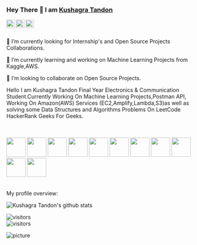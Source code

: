 ### Hey There 👋 I am [Kushagra Tandon](https://github.com/Kushagratandon12)

 <a href="https://www.linkedin.com/in/kushagratandon124/">
  <img align="left" alt="Kushagra's Linkedln" width="22px" src="https://cdn.jsdelivr.net/npm/simple-icons@v3/icons/linkedin.svg" />
</a>

<a href="https://leetcode.com/kushagra12/">
  <img align="left" alt="Kushagra Tandon's Leetcode" width="22px" src="https://cdn.jsdelivr.net/npm/simple-icons@v3/icons/leetcode.svg" />
</a>

<a href="https://www.kaggle.com/kushagratandon12">
  <img align="left" alt="Kushagra Tandon's Kaggle" width="22px" src="https://cdn.jsdelivr.net/npm/simple-icons@v3/icons/kaggle.svg" />
</a>
</br>
</br>

   🔭 I’m currently looking for Internship's and Open Source Projects Collaborations.

   🌱 I’m currently learning and working on Machine Learning Projects from Kaggle,AWS. 

   👯 I’m looking to collaborate on Open Source Projects.
   
Hello I am Kushagra Tandon Final Year Electronics & Communication Student.Currently Working On Machine Learning Projects,Postman API, Working On Amazon(AWS) Services (EC2,Amplify,Lambda,S3)as well as solving some Data Structures and Algorithms Problems On LeetCode HackerRank Geeks For Geeks.

<br>
<br>
<code><a href="https://www.python.org/" target="_blank"><img height="50" src="https://www.vectorlogo.zone/logos/python/python-ar21.svg"></a></code>
<code><a href="https://www.tensorflow.org/" target="_blank"><img height="50" src="https://www.vectorlogo.zone/logos/tensorflow/tensorflow-ar21.svg"></a></code>
<code><a href="https://pytorch.org/" target="_blank"><img height="50" src="https://www.vectorlogo.zone/logos/pytorch/pytorch-ar21.svg"></a></code>
<code><a href="https://jupyter.org/" target="_blank"><img height="50" src="https://www.vectorlogo.zone/logos/jupyter/jupyter-ar21.svg"></a></code>
<code><a href="https://analytics.google.com/" target="_blank"><img height="50" src="https://www.vectorlogo.zone/logos/google_analytics/google_analytics-ar21.svg"></a></code>
<code><a href="https://git-scm.com/" target="_blank"><img height="50" src="https://www.vectorlogo.zone/logos/git-scm/git-scm-ar21.svg"></a></code>
<code><a href="https://www.mysql.com/" target="_blank"><img height="50" src="https://www.vectorlogo.zone/logos/mysql/mysql-ar21.svg"></a></code>
<code><a href="https://www.sqlite.org/" target="_blank"><img height="50" src="https://www.vectorlogo.zone/logos/sqlite/sqlite-ar21.svg"></a></code>
<code><a href="https://www.json.org/" target="_blank"><img height="50" src="https://www.vectorlogo.zone/logos/json/json-ar21.svg"></a></code>
<code><a href="https://cloud.google.com/" target="_blank"><img height="50" src="https://www.vectorlogo.zone/logos/google_cloud/google_cloud-ar21.svg"></a></code>
<code><a href="https://aws.amazon.com/" target="_blank"><img height="50" src="https://www.vectorlogo.zone/logos/amazon_aws/amazon_aws-ar21.svg"></a></code>
<br>
<br>

<div><p>My profile overview: </p></div>

![Kushagra Tandon's github stats](https://github-readme-stats.vercel.app/api?username=Kushagratandon12&show_icons=true)

![visitors](https://visitor-badge.glitch.me/badge?page_id=Kushagratandon12.Kushagratandon12)<br />
 ![visitors](https://visitor-badge.laobi.icu/badge?page_id=Kushagratandon12.Kushagratandon12)
 
 
 ![picture](https://raw.githubusercontent.com/saadeghi/saadeghi/master/dino.gif)
<br />
<br />
 

<!--
**Kushagratandon12/Kushagratandon12** is a ✨ _special_ ✨ repository because its `README.md` (this file) appears on your GitHub profile
